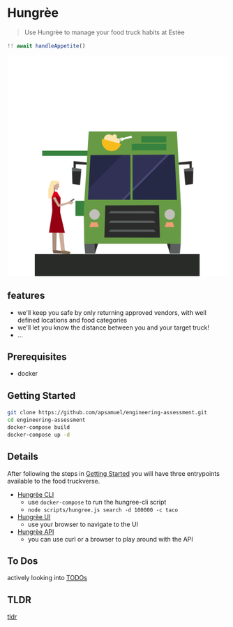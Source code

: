 
# Hungrèe

> Use Hungrèe to manage your food truck habits at Estèe

```js
!! await handleAppetite()
```

![food-truck](./ui/public/truck.svg)

## features

- we'll keep you safe by only returning approved vendors, with well defined locations and food categories
- we'll let you know the distance between you and your target truck!
- ...

## Prerequisites

- docker

## Getting Started

```sh
git clone https://github.com/apsamuel/engineering-assessment.git
cd engineering-assessment
docker-compose build
docker-compose up -d
```

## Details

After following the steps in [Getting Started](#getting-started) you will have three entrypoints available to the food truckverse.

- [Hungrèe CLI](./scripts/hungree-cli.js)
  - use `docker-compose` to run the hungree-cli script
  - `node scripts/hungree.js search -d 100000 -c taco`
- [Hungrèe UI](http://localhost:5173)
  - use your browser to navigate to the UI
- [Hungrèe API](http://localhost:8080)
  - you can use curl or a browser to play around with the API

## To Dos

actively looking into [TODOs](./docs/TODOS.md)

## TLDR

[tldr](./docs/TLDR.md)
